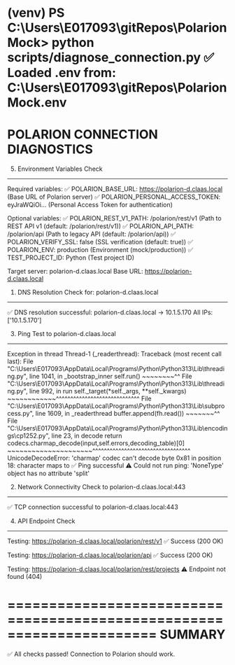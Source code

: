 (venv) PS C:\Users\E017093\gitRepos\PolarionMock> python scripts/diagnose_connection.py
✅ Loaded .env from: C:\Users\E017093\gitRepos\PolarionMock\.env
======================================================================
POLARION CONNECTION DIAGNOSTICS
======================================================================

5. Environment Variables Check
--------------------------------------------------

Required variables:
  ✅ POLARION_BASE_URL: https://polarion-d.claas.local (Base URL of Polarion server)
  ✅ POLARION_PERSONAL_ACCESS_TOKEN: eyJraWQiOi... (Personal Access Token for authentication)

Optional variables:
  ✅ POLARION_REST_V1_PATH: /polarion/rest/v1 (Path to REST API v1 (default: /polarion/rest/v1))
  ✅ POLARION_API_PATH: /polarion/api (Path to legacy API (default: /polarion/api))
  ✅ POLARION_VERIFY_SSL: false (SSL verification (default: true))
  ✅ POLARION_ENV: production (Environment (mock/production))
  ✅ TEST_PROJECT_ID: Python (Test project ID)

Target server: polarion-d.claas.local
Base URL: https://polarion-d.claas.local

1. DNS Resolution Check for: polarion-d.claas.local
--------------------------------------------------
✅ DNS resolution successful: polarion-d.claas.local -> 10.1.5.170
   All IPs: ['10.1.5.170']

3. Ping Test to polarion-d.claas.local
--------------------------------------------------
Exception in thread Thread-1 (_readerthread):
Traceback (most recent call last):
  File "C:\Users\E017093\AppData\Local\Programs\Python\Python313\Lib\threading.py", line 1041, in _bootstrap_inner
    self.run()
    ~~~~~~~~^^
  File "C:\Users\E017093\AppData\Local\Programs\Python\Python313\Lib\threading.py", line 992, in run
    self._target(*self._args, **self._kwargs)
    ~~~~~~~~~~~~^^^^^^^^^^^^^^^^^^^^^^^^^^^^^
  File "C:\Users\E017093\AppData\Local\Programs\Python\Python313\Lib\subprocess.py", line 1609, in _readerthread
    buffer.append(fh.read())
                  ~~~~~~~^^
  File "C:\Users\E017093\AppData\Local\Programs\Python\Python313\Lib\encodings\cp1252.py", line 23, in decode
    return codecs.charmap_decode(input,self.errors,decoding_table)[0]
           ~~~~~~~~~~~~~~~~~~~~~^^^^^^^^^^^^^^^^^^^^^^^^^^^^^^^^^^
UnicodeDecodeError: 'charmap' codec can't decode byte 0x81 in position 18: character maps to <undefined>
✅ Ping successful
⚠️  Could not run ping: 'NoneType' object has no attribute 'split'

2. Network Connectivity Check to polarion-d.claas.local:443
--------------------------------------------------
✅ TCP connection successful to polarion-d.claas.local:443

4. API Endpoint Check
--------------------------------------------------

   Testing: https://polarion-d.claas.local/polarion/rest/v1
   ✅ Success (200 OK)

   Testing: https://polarion-d.claas.local/polarion/api
   ✅ Success (200 OK)

   Testing: https://polarion-d.claas.local/polarion/rest/projects
   ⚠️  Endpoint not found (404)

======================================================================
SUMMARY
======================================================================
✅ All checks passed! Connection to Polarion should work.